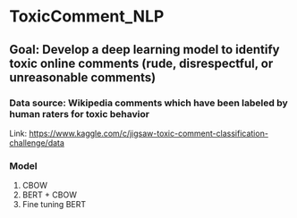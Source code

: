 # ToxicComment_NLP

## Goal: Develop a deep learning model to identify toxic online comments (rude, disrespectful, or unreasonable comments)

### Data source: Wikipedia comments which have been labeled by human raters for toxic behavior
Link: https://www.kaggle.com/c/jigsaw-toxic-comment-classification-challenge/data

### Model
1. CBOW
2. BERT + CBOW
3. Fine tuning BERT

